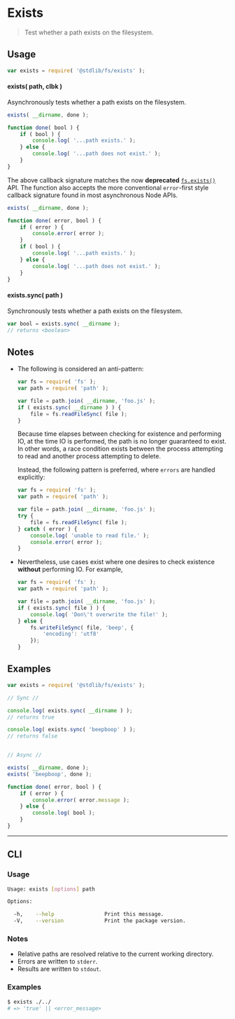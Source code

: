 # Exists

> Test whether a path exists on the filesystem.


<!-- <usage> -->

## Usage

``` javascript
var exists = require( '@stdlib/fs/exists' );
```

#### exists( path, clbk )

Asynchronously tests whether a path exists on the filesystem.

``` javascript
exists( __dirname, done );

function done( bool ) {
    if ( bool ) {
        console.log( '...path exists.' );
    } else {
        console.log( '...path does not exist.' );
    }
}
```

The above callback signature matches the now __deprecated__ [`fs.exists()`][node-fs-exists] API. The function also accepts the more conventional `error`-first style callback signature found in most asynchronous Node APIs.

``` javascript
exists( __dirname, done );

function done( error, bool ) {
    if ( error ) {
        console.error( error );
    }
    if ( bool ) {
        console.log( '...path exists.' );
    } else {
        console.log( '...path does not exist.' );
    }
}
```


#### exists.sync( path )

Synchronously tests whether a path exists on the filesystem.

``` javascript
var bool = exists.sync( __dirname );
// returns <boolean>
```

<!-- </usage> -->


<!-- <notes> -->

## Notes

*   The following is considered an anti-pattern:

    ``` javascript
    var fs = require( 'fs' );
    var path = require( 'path' );

    var file = path.join( __dirname, 'foo.js' );
    if ( exists.sync( __dirname ) ) {
        file = fs.readFileSync( file );
    }
    ```

    Because time elapses between checking for existence and performing IO, at the time IO is performed, the path is no longer guaranteed to exist. In other words, a race condition exists between the process attempting to read and another process attempting to delete.

    Instead, the following pattern is preferred, where `errors` are handled explicitly:

    ``` javascript
    var fs = require( 'fs' );
    var path = require( 'path' );

    var file = path.join( __dirname, 'foo.js' );
    try {
        file = fs.readFileSync( file );
    } catch ( error ) {
        console.log( 'unable to read file.' );
        console.error( error );
    }
    ```

*   Nevertheless, use cases exist where one desires to check existence __without__ performing IO. For example,

    ``` javascript
    var fs = require( 'fs' );
    var path = require( 'path' );

    var file = path.join( __dirname, 'foo.js' );
    if ( exists.sync( file ) ) {
        console.log( 'Don\'t overwrite the file!' );
    } else {
        fs.writeFileSync( file, 'beep', {
            'encoding': 'utf8'
        });
    }
    ```

<!-- </notes> -->


<!-- <examples> -->

## Examples

``` javascript
var exists = require( '@stdlib/fs/exists' );

// Sync //

console.log( exists.sync( __dirname ) );
// returns true

console.log( exists.sync( 'beepboop' ) );
// returns false


// Async //

exists( __dirname, done );
exists( 'beepboop', done );

function done( error, bool ) {
    if ( error ) {
        console.error( error.message );
    } else {
        console.log( bool );
    }
}
```

<!-- </examples> -->


<!-- <cli> -->

---

## CLI

<!-- <usage> -->

### Usage

``` bash
Usage: exists [options] path

Options:

  -h,    --help                Print this message.
  -V,    --version             Print the package version.
```

<!-- </usage> -->


<!-- <notes> -->

### Notes

* Relative paths are resolved relative to the current working directory.
* Errors are written to `stderr`.
* Results are written to `stdout`.

<!-- </notes> -->


<!-- <examples> -->

### Examples

``` bash
$ exists ./../
# => 'true' || <error_message>
```

<!-- </examples> -->

<!-- </cli> -->


<!-- <links> -->

[node-fs-exists]: https://nodejs.org/api/fs.html#fs_fs_exists_path_callback

<!-- </links> -->
